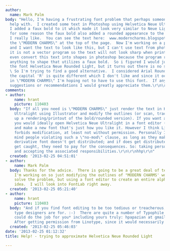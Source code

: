 ```yaml
---
author:
  name: Mark Palm
body: "Hello, I'm having a frustrating font problem that perhaps someone here could
  help with.  I created some text in Photoshop using Helvetica Neue Ultralight.  Then
  I added a faux bold to it which made it look very similar to Neue Light.  However,
  for some reason the faux bold also added a rounded appearance to the text which
  I really like.  You can see the text here:  www.moderncharms.blogspot.com  it's
  the \"MODERN CHARMS\" at the top of the page.  Now I'm working on a print layout
  and I want the text to look like this, but I can't use text from photoshop because
  it is not a vector program so the text will not look sharp when printed.  I can't
  even convert this text into shapes in photoshop because the program refuses to convert
  anything to shape that utilizes a faux bold.  So i figured I would just purchase
  the font Helvetica Neue Rounded Light, but it turns out there is no such thing.
  \ So I'm trying to find a good alternative.  I considered Arial Rounded Light, but
  the capital 'R' is quite different which I don't like and since it occurs twice
  in \"MODERN CHARMS\" I'm hoping not to have to use this font.  If anyone has any
  suggestions or recommendations I would greatly appreciate them.\r\n\r\nMark\r\n\r\n "
comments:
- author:
    name: hrant
    picture: 110403
  body: "If all you need is \"MODERN CHARMS\" just render the text in Helvetica Neue
    Ultralight using Illustrator and modify the outlines (or scan, trace and clean
    up a rendering/printout of the bold/rounded version). If you want an actual font
    you would ideally open Helvetica Neue Ultralight in a font editor (like FontLab)
    and make a new font that's just how you like it. However I think Linotype's EULA
    forbids modification, at least not without permission. Personally I actually don't
    mind people violating such a \"no-mod\" clause, as long as they make sure the
    derivative font doesn't get distributed; and if does get distributed and they
    get caught, they need to pay for the consequences. So: taking personal risks,
    and accepting the associated responsibilities.\r\n\r\nhhp\r\n"
  created: '2013-02-25 04:51:01'
- author:
    name: Mark Palm
  body: Thanks for the advice.  There is going to be a great deal of text in the project
    I'm working on so just modifying the outlines of "MODERN CHARMS' won't really
    solve the problem, but using a font editor to create an entire alphabet is a great
    idea.  I will look into FontLab right away.
  created: '2013-02-25 05:21:40'
- author:
    name: hrant
    picture: 110403
  body: "And if you find font editing to be too tedious or treacherous, that's what
    type designers are for. :-)  There are quite a number of Typophile regulars who
    could do the job for you* including yours truly: hpapazian at gmail dot com.\r\n\r\n*
    After getting permission from Linotype, since it would necessarily involve \"distribution\".\r\n\r\nhhp\r\n"
  created: '2013-02-25 05:46:03'
date: '2013-02-25 01:12:32'
title: Help! - trying to approximate Helvetica Neue Rounded Light

---
```

